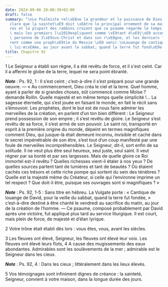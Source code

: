 ```yaml
---
date: 2024-09-06 20:00:39+02:00
draft: false
summary: "\nLe Psalmiste rel\xE8ve la grandeur et la puissance de Dieu.\nIl d\xE9\
  clare que la saintet\xE9 doit \xEAtre le principal ornement de sa maison.\nLes P\xE8\
  res et la plupart des rabbins croient que ce psaume regarde le temps du Messie ;\
  \ mais les premiers l\u2019expliquent comme \xE9tant d\xE9j\xE0 accompli dans la\
  \ personne de J\xE9sus-Christ et dans son r\xE8gne, et les derniers le consid\xE8\
  rent comme une proph\xE9tie du Messie \xE0 venir.\nLouange de cantique \xE0 David\
  \ lui-m\xEAme, au jour avant le sabbat, quand la terre fut fond\xE9e.\n"
title: Chapitre 92
---
```





1 Le Seigneur a établi son règne, il a été revêtu de force, et il s'est ceint. Car il a affermi le globe de la terre, lequel ne sera point ébranlé.

***Note*** :  Ps. 92, 1 : Il s’est ceint ; c’est-à-dire il s’est préparé pour une grande oeuvre. ― « Au commencement, Dieu créa le ciel et la terre. Quel homme, ayant à parler de si grandes choses, eût commencé comme Moïse ? demande Rollin. Quelle majesté et en même temps quelle simplicité !… La sagesse éternelle, qui s’est jouée en faisant le monde, en fait le récit sans s’émouvoir. Les prophètes, dont le but est de nous faire admirer les merveilles de la création, en parlent d’un ton bien différent : Le Seigneur prend possession de son empire ; il s’est revêtu de gloire. Le Seigneur s’est revêtu de sa force, il s’est armé de son pouvoir. Le saint roi, transporté en esprit à la première origine du monde, dépeint en termes magnifiques comment Dieu, qui jusque-là était demeuré inconnu, invisible et caché dans le secret impénétrable de son être, s’est tout d’un coup manifesté par une foule de merveilles incompréhensibles. Le Seigneur, dit-il, sort enfin de sa solitude. Il ne veut plus être seul heureux, seul juste, seul
saint. Il veut régner par sa bonté et par ses largesses. Mais de quelle gloire ce Roi immortel est-il revêtu ? Quelles richesses vient-il étaler à nos yeux ? De quelles sources partent tant de lumières et tant de beautés ? Où étaient cachés ces trésors et cette riche pompe qui sortent du sein des ténèbres ? Quelle est la majesté même du Créateur, si celle qui l’environne imprime un tel respect ? Que doit-il être, puisque ses ouvrages sont si magnifiques ? »

***Note*** :  Ps. 92, 1-5 : Sans titre en hébreu. La Vulgate porte : « Cantique de louange de David, pour la veille du sabbat, quand la terre fut fondée, » c’est-à-dire destiné à être chanté le vendredi au sacrifice du matin, au jour de la création de l’homme. ― Ce psaume, composé probablement par David après une victoire, fut appliqué plus tard au service liturgique. Il est court, mais plein de force, de majesté et d’élan lyrique.

2 Votre trône était établi dès lors : vous êtes, vous, avant les siècles.


3 Les fleuves ont élevé, Seigneur, les fleuves ont élevé leur voix. Les fleuves ont élevé leurs flots, 4 A cause des mugissements des eaux abondantes. Admirables sont les soulèvements de la mer ; admirable est le Seigneur dans les cieux.

***Note*** :  Ps. 92, 4 : Dans les cieux ; littéralement dans les lieux élevés.


5 Vos témoignages sont infiniment dignes de créance : la sainteté, Seigneur, convient à votre maison, dans la longue durée des jours.

